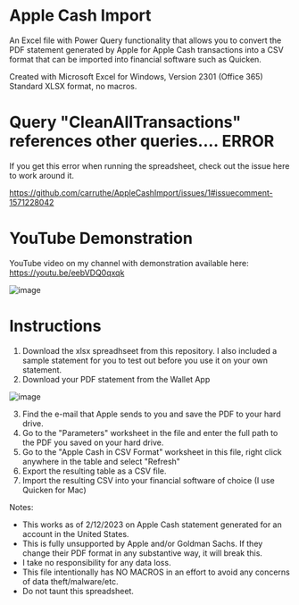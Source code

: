 # Apple Cash Import

An Excel file with Power Query functionality that allows you to convert the PDF statement generated by Apple for Apple Cash transactions into a CSV format that can be imported into financial software such as Quicken.

Created with Microsoft Excel for Windows, Version 2301 (Office 365)
Standard XLSX format, no macros.

# Query "CleanAllTransactions" references other queries.... ERROR

If you get this error when running the spreadsheet, check out the issue here to work around it.

https://github.com/carruthe/AppleCashImport/issues/1#issuecomment-1571228042

# YouTube Demonstration

YouTube video on my channel with demonstration available here: https://youtu.be/eebVDQ0qxqk

![image](https://user-images.githubusercontent.com/23384422/218321006-6618a805-2390-414a-8e6f-820c51095fc4.png)

# Instructions

1) Download the xlsx spreadhseet from this repository.  I also included a sample statement for you to test out before you use it on your own statement.
2) Download your PDF statement from the Wallet App

![image](https://user-images.githubusercontent.com/23384422/218314039-ba512ac6-ae8f-41b9-aa9f-9665765dde02.png)

3) Find the e-mail that Apple sends to you and save the PDF to your hard drive.
4) Go to the "Parameters" worksheet in the file and enter the full path to the PDF you saved on your hard drive.
5) Go to the "Apple Cash in CSV Format" worksheet in this file, right click anywhere in the table and select "Refresh"
6) Export the resulting table as a CSV file.
7) Import the resulting CSV into your financial software of choice (I use Quicken for Mac)

Notes:
* This works as of 2/12/2023 on Apple Cash statement generated for an account in the United States.
* This is fully unsupported by Apple and/or Goldman Sachs.  If they change their PDF format in any substantive way, it will break this.
* I take no responsibility for any data loss.
* This file intentionally has NO MACROS in an effort to avoid any concerns of data theft/malware/etc.
* Do not taunt this spreadsheet.


